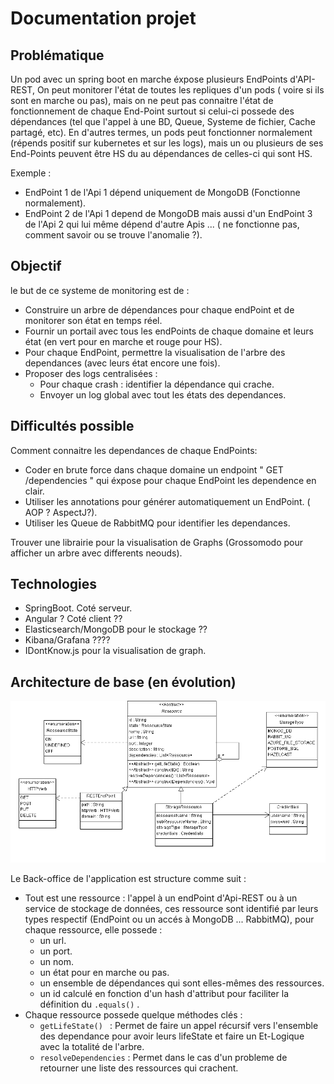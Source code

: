 # Documentation projet
## Problématique
Un pod avec un spring boot en marche éxpose plusieurs EndPoints d'API-REST, On peut monitorer l'état de toutes les repliques d'un pods ( voire si ils sont en marche ou pas), mais on ne peut pas connaitre l'état de fonctionnement de chaque End-Point surtout si celui-ci possede des dépendances (tel que l'appel à une BD, Queue, Systeme de fichier, Cache partagé, etc).
En d'autres termes, un pods peut fonctionner normalement (répends positif sur kubernetes et sur les logs), mais un ou plusieurs de ses End-Points peuvent être HS du au dépendances de celles-ci qui sont HS.

Exemple : 
- EndPoint 1 de l'Api 1 dépend uniquement de MongoDB (Fonctionne normalement).
- EndPoint 2 de l'Api 1 depend de MongoDB mais aussi d'un EndPoint 3 de l'Api 2 qui lui même dépend d'autre Apis ... ( ne fonctionne pas, comment savoir ou se trouve l'anomalie ?).

## Objectif

le but de ce systeme de monitoring est de :

- Construire un arbre de dépendances pour chaque endPoint et de monitorer son état en temps réel.
- Fournir un portail avec tous les endPoints de chaque domaine et leurs état (en vert pour en marche et rouge pour HS).
- Pour chaque EndPoint, permettre la visualisation de l'arbre des dependances (avec leurs état encore une fois).
- Proposer des logs centralisées :
  - Pour chaque crash : identifier la dépendance qui crache.
  - Envoyer un log global avec tout les états des dependances.

## Difficultés possible
Comment connaitre les dependances de chaque EndPoints: 
- Coder en brute force dans chaque domaine un endpoint " GET /dependencies " qui éxpose pour chaque EndPoint les dependence en clair.
- Utiliser les annotations pour générer automatiquement un EndPoint. ( AOP ? AspectJ?).
- Utiliser les Queue de RabbitMQ pour identifier les dependances.

Trouver une librairie pour la visualisation de Graphs (Grossomodo pour afficher un arbre avec differents neouds).

## Technologies 
- SpringBoot. Coté serveur.
- Angular ? Coté client ??
- Elasticsearch/MongoDB pour le stockage ??
- Kibana/Grafana ????
- IDontKnow.js pour la visualisation de graph. 
## Architecture de base (en évolution)

![60% center](https://github.com/AbdelkaderElMehdi/Monithor/blob/master/Diagrammedeclasses.png "Diagramme de classe")

Le Back-office de l'application est structure comme suit :
- Tout est une ressource : l'appel à un endPoint d'Api-REST ou à un service de stockage de données, ces ressource sont identifié par leurs types respectif (EndPoint ou un accés à MongoDB ... RabbitMQ), pour chaque ressource, elle possede :
  - un url.
  - un port.
  - un nom.
  - un état pour en marche ou pas.
  - un ensemble de dépendances qui sont elles-mêmes des ressources.
  - un id calculé en fonction d'un hash d'attribut pour faciliter la définition du `.equals()` .
- Chaque ressource possede quelque méthodes clés :
  - `getLifeState() ` : Permet de faire un appel récursif vers l'ensemble des dependance pour avoir leurs lifeState et faire un Et-Logique avec la totalité de l'arbre.
  - `resolveDependencies` : Permet dans le cas d'un probleme de retourner une liste des ressources qui crachent.



